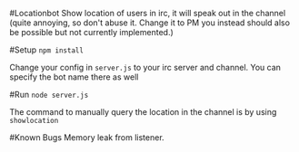 #Locationbot
Show location of users in irc, it will speak out in the channel (quite annoying, so don't abuse it. Change it to PM you instead should also be possible but not currently implemented.)

#Setup
```npm install```

Change your config in ```server.js``` to your irc server and channel. You can specify the bot name there as well

#Run
```node server.js```

The command to manually query the location in the channel is by using ```showlocation```

#Known Bugs
Memory leak from listener.